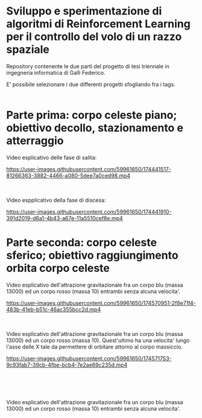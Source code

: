 # Sviluppo e sperimentazione di algoritmi di Reinforcement Learning per il controllo del volo di un razzo spaziale<br />


Repository contenente le due parti del progetto di tesi triennale in ingegneria informatica di Galli Federico.

E' possibile selezionare i due differenti progetti sfogliando fra i tags.<br /><br />

# Parte prima: corpo celeste piano; obiettivo decollo, stazionamento e atterraggio

Video esplicativo delle fase di salita:

https://user-images.githubusercontent.com/59961650/174441517-81266363-3882-4466-a080-5dee7a0ced98.mp4

<br /><br />Video espplicativo della fase di discesa:



https://user-images.githubusercontent.com/59961650/174441910-391d2019-d6a1-4b43-a67e-11a5510cef8e.mp4

# Parte seconda: corpo celeste sferico; obiettivo raggiungimento orbita corpo celeste<br />

Video esplicativo dell'attrazione gravitazionale fra un corpo blu (massa 13000) ed un corpo rosso (massa 10) entrambi senza alcuna velocita'.

https://user-images.githubusercontent.com/59961650/174570951-2f8e71f4-483b-41eb-b51c-46ac355bcc2d.mp4

<br /><br />Video esplicativo dell'attrazione gravitazionale fra un corpo blu (massa 13000) ed un corpo rosso (massa 10). Quest'ultimo ha una velocita' lungo l'asse delle X tale da permettere di orbitare attorno al corpo massiccio. 


https://user-images.githubusercontent.com/59961650/174571753-9c93fab7-39cb-4fbe-bcb4-7e2ae69c235d.mp4

<br /><br /><br /><br />Video esplicativo dell'attrazione gravitazionale fra un corpo blu (massa 13000) ed un corpo rosso (massa 10) entrambi senza alcuna velocita'.
